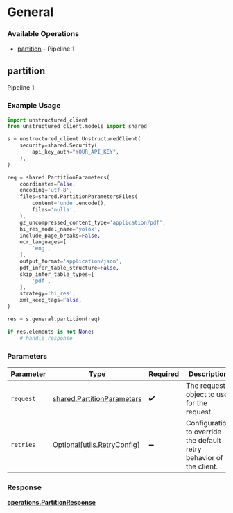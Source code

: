 # General

### Available Operations

* [partition](#partition) - Pipeline 1

## partition

Pipeline 1

### Example Usage

```python
import unstructured_client
from unstructured_client.models import shared

s = unstructured_client.UnstructuredClient(
    security=shared.Security(
        api_key_auth="YOUR_API_KEY",
    ),
)

req = shared.PartitionParameters(
    coordinates=False,
    encoding='utf-8',
    files=shared.PartitionParametersFiles(
        content='unde'.encode(),
        files='nulla',
    ),
    gz_uncompressed_content_type='application/pdf',
    hi_res_model_name='yolox',
    include_page_breaks=False,
    ocr_languages=[
        'eng',
    ],
    output_format='application/json',
    pdf_infer_table_structure=False,
    skip_infer_table_types=[
        'pdf',
    ],
    strategy='hi_res',
    xml_keep_tags=False,
)

res = s.general.partition(req)

if res.elements is not None:
    # handle response
```

### Parameters

| Parameter                                                                | Type                                                                     | Required                                                                 | Description                                                              |
| ------------------------------------------------------------------------ | ------------------------------------------------------------------------ | ------------------------------------------------------------------------ | ------------------------------------------------------------------------ |
| `request`                                                                | [shared.PartitionParameters](../../models/shared/partitionparameters.md) | :heavy_check_mark:                                                       | The request object to use for the request.                               |
| `retries`                                                                | [Optional[utils.RetryConfig]](../../models/utils/retryconfig.md)         | :heavy_minus_sign:                                                       | Configuration to override the default retry behavior of the client.      |


### Response

**[operations.PartitionResponse](../../models/operations/partitionresponse.md)**

